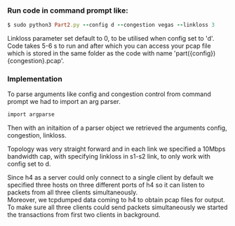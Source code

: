 ### Run code in command prompt like:
  ```ruby
$ sudo python3 Part2.py --config d --congestion vegas --linkloss 3
```
Linkloss parameter set default to 0, to be utilised when config set to 'd'. <br />
Code takes 5-6 s to run and after which you can access your pcap file which is stored in the same folder as the code with name 'part({config}){congestion}.pcap'.

### Implementation
To parse arguments like config and congestion control from command prompt we had to import an arg parser. <br>
```ruby
import argparse
```
Then with an initaition of a parser object we retrieved the arguments config, congestion, linkloss. <br>

Topology was very straight forward and in each link we specified a 10Mbps bandwidth cap, with specifying linkloss in s1-s2 link, to only work with config set to d. <br>

Since h4 as a server could only connect to a single client by default we specified three hosts on three different ports of h4 so it can listen to packets from all three clients simultaneously. <br>
Moreover, we tcpdumped data coming to h4 to obtain pcap files for output. <br>
To make sure all three clients could send packets simultaneously we started the transactions from first two clients in background.
